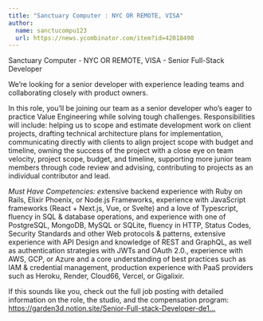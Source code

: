 ```yaml
---
title: "Sanctuary Computer : NYC OR REMOTE, VISA"
author:
  name: sanctucompu123
  url: https://news.ycombinator.com/item?id=42018490
---
```

Sanctuary Computer - NYC OR REMOTE, VISA - Senior Full-Stack Developer

We’re looking for a senior developer with experience leading teams and collaborating closely with product owners.

In this role, you’ll be joining our team as a senior developer who’s eager to practice Value Engineering while solving tough challenges. Responsibilities will include: helping us to scope and estimate development work on client projects, drafting technical architecture plans for implementation, communicating directly with clients to align project scope with budget and timeline, owning the success of the project with a close eye on team velocity, project scope, budget, and timeline, supporting more junior team members through code review and advising, contributing to projects as an individual contributor and lead.

*Must Have Competencies: e*xtensive backend experience with Ruby on Rails, Elixir Phoenix, or Node.js Frameworks, experience with JavaScript frameworks (React + Next.js, Vue, or Svelte) and a love of Typescript, fluency in SQL &amp; database operations, and experience with one of PostgreSQL, MongoDB, MySQL or SQLite, fluency in HTTP, Status Codes, Security Standards and other Web protocols &amp; patterns, extensive experience with API Design and knowledge of REST and GraphQL, as well as authentication strategies with JWTs and OAuth 2.0., experience with AWS, GCP, or Azure and a core understanding of best practices such as IAM &amp; credential management, production experience with PaaS providers such as Heroku, Render, Cloud66, Vercel, or Gigalixir.

If this sounds like you, check out the full job posting with detailed information on the role, the studio, and the compensation program: <a href="https:&#x2F;&#x2F;garden3d.notion.site&#x2F;Senior-Full-stack-Developer-de17f758bfe74a9ea7929b0006fab7fc" rel="nofollow">https:&#x2F;&#x2F;garden3d.notion.site&#x2F;Senior-Full-stack-Developer-de1...</a>
<JobApplication />
